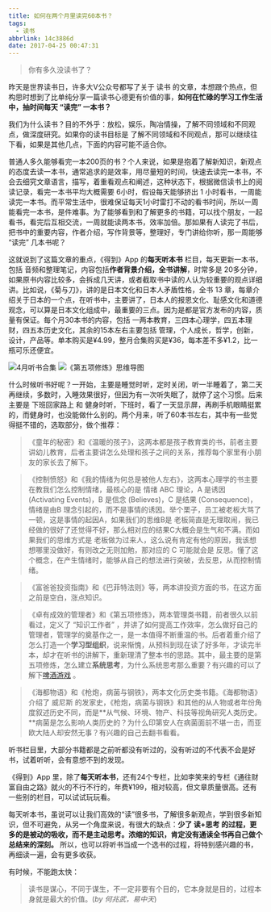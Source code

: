 ```yaml
---
title: 如何在两个月里读完60本书？
tags:
  - 读书
abbrlink: 14c3886d
date: 2017-04-25 00:47:31
---
```

> 你有多久没读书了？

<!-- more -->

昨天是世界读书日，许多大V公众号都写了关于 读书 的文章，本想跟个热点，但构思时想到了比单纯分享一篇读书心德更有价值的事，**如何在忙碌的学习工作生活中，抽时间每天 “读完” 一本书？**

我们为什么读书？目的不外乎：放松，娱乐，陶冶情操，了解不同领域和不同观点，做深度研究。如果你的读书目标是 了解不同领域和不同观点，那可以继续往下看，如果是其他几点，下面的内容可能不适合你。

普通人多久能够看完一本200页的书？个人来说，如果是抱着了解新知识，新观点的态度去读一本书，通常追求的是效率，用尽量短的时间，快速去读完一本书，不会去细究文章语言，描写，着重看观点和阐述，这种状态下，根据微信读书上的阅读记录，看完一本书平均大概需要 6小时，假设每天能够挤出 1 小时看书，一周能读完一本书。而平常生活中，很难保证每天1小时雷打不动的看书时间，所以一周能看完一本书，是件难事。为了能够看到和了解更多的书籍，可以找个朋友，一起看书，看完后互相交流，一周就能读两本书，效率加倍。那如果有人读完了书后，把书中的重要内容，作者介绍，写作背景等，整理好，专门讲给你听，那一周能够 “读完” 几本书呢？

这就说到了这篇文章的重点，《得到》App 的**每天听本书** 栏目，每天更新一本书，包括 音频和整理笔记，内容包括**作者背景介绍，全书讲解**，时常多是 20多分钟，如果原书内容比较多，会拆成几天讲，或者截取书中读的人认为较重要的观点详细讲。比如说，《菊与刀》，讲的是日本文化和日本人矛盾性格，全书 13 章，每章介绍关于日本的一个点，在听书中，主要讲了，日本人的报恩文化、耻感文化和道德观念，可以算是日本文化组成中，最重要的三点。因为是都是官方发布的内容，质量有保证。每个月30本书的内容，包括 一两本教育，三四本心理学，四五本理财，四五本历史文化，其余的15本左右主要包括 管理，个人成长，哲学，创新，设计，产品等。单本购买是¥4.99，整月合集购买是¥36，每本差不多¥1.2，比一瓶可乐还便宜。

![4月听书合集](https://i.imgur.com/OAYPNJy.png)
![《第五项修炼》思维导图](https://i.imgur.com/5k5QFnJ.png)

什么时候听书好呢？一开始，主要是睡觉时听，定时关闭，听一半睡着了，第二天再继续，多数时，入睡效果很好，但因为有一次听失眠了，就停了这个习惯。后来主要是 下班回家路上 和 健身时听，下班时，看了一天显示屏，再刷手机眼睛挺累的，而健身时，也没能做什么别的。两个月来，听了60本书左右，其中有一些觉得挺不错的，选取部分，做个推荐：

> 《童年的秘密》和《温暖的孩子》，这两本都是孩子教育类的书，前者主要讲幼儿教育，后者主要讲怎么处理和孩子之间的关系，推荐每个家里有小朋友的家长去了解下。

> 《控制愤怒》和《我的情绪为何总是被他人左右》，这两本心理学的书主要在教我们怎么控制情绪，最核心的是 情绪 ABC 理论，A 是诱因 (Activating Events)，B 是信念 (Believes)，C 是结果 (Consequence)，情绪是由B 理念引起的，而不是事情的诱因。举个栗子，员工被老板大骂了一顿，这是事情的起因A，如果我们的思维B是 老板简直是无理取闹，我已经做的很好了还觉得不好，那么相对应的结果C大概会是生气和不满。而如果我们的思维方式是 老板做为过来人，这么说有肯定有他的原因，我该想想哪里没做好，有则改之无则加勉，那对应的 C 可能就会是 反思。懂了这个概念，在产生情绪时，能够从自己的想法进行突破，去反思，从而控制情绪。

> 《富爸爸投资指南》和《巴菲特法则》等，两本讲投资方面的书，在这方面之前是空白，涨点知识。

> 《卓有成效的管理者》和《第五项修炼》，两本管理类书籍，前者很久以前看过，定义了 “知识工作者” ，并讲了如何提高工作效率，怎么做好自己的管理者，管理学的奠基作之一，是一本值得不断重温的书。后者着重介绍了怎么打造一个**学习型组织**，说来惭愧，从预科到现在读了好多年，才读完半本，却才在听书的讲解下，重新理清了整本书的思路。其中，最主要的是第五项修炼，怎么建立**系统思考**，为什么系统思考那么重要？有兴趣的可以了解下[啤酒游戏](http://baike.baidu.com/item/%E5%95%A4%E9%85%92%E6%B8%B8%E6%88%8F) 。

> 《海都物语》和《枪炮，病菌与钢铁》，两本文化历史类书籍。《海都物语》介绍了 威尼斯 的发家史，《枪炮，病菌与钢铁》和其他的从人物或者年份角度叙述历史不同，而是**从气候、环境、物产、科技等视角研究人类历史。**病菌是怎么影响人类历史的？为什么印第安人在病菌面前不堪一击，而亚欧大陆人却安然无事？有兴趣的自己去翻书看看。

听书栏目里，大部分书籍都是之前听都没有听过的，没有听过的不代表不会是好书，试着听听，会有意想不到的发现。

《得到》App 里，除了**每天听本书**，还有24个专栏，比如李笑来的专栏《通往财富自由之路》就火的不行不行的，年费¥199，相对较高，但文章质量很高。还有一些别的栏目，可以试试玩玩看。

每天听本书，虽说可以让我们高效的“读”很多书，了解很多新观点，学到很多新知识，但不可避免，从另一个角度来说，有很大的缺点：**少了 读+思考 的过程，更多的是被动的吸收，而不是主动思考。浓缩的知识，肯定没有通读全书再自己做个总结来的深刻。** 所以，也可以将听书当成一个选书的过程，将特别感兴趣的书，再细读一遍，会有更多收获。

有时候，不能跑太快：
> 读书是谋心，不同于谋生，不一定非要有个目的，它本身就是目的，过程本身就是最大的价值。(_by 何兆武，易中天_)
